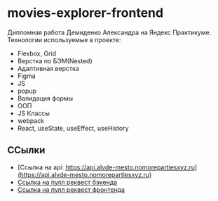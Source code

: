 # movies-explorer-frontend
Дипломная работа Демиденко Александра на Яндекс Практикуме.
Технологии используемые в проекте:
* Flexbox, Grid
* Верстка по БЭМ(Nested)
* Адаптивная верстка
* Figma
* JS
* popup
* Валидация формы
* ООП
* JS Классы
* webpack
* React, useState, useEffect, useHistory

## ССылки
* [Ссылка на api: https://api.alvde-mesto.nomorepartiesxyz.ru](https://api.alvde-mesto.nomorepartiesxyz.ru)
* [Ссылка на пулл реквест бэкенда](https://github.com/alvde-site/movies-explorer-api/pull/2)
* [Ссылка на пулл реквест фронтенда](https://github.com/alvde-site/movies-explorer-frontend/pull/2)
